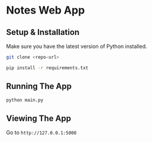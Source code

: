 # Notes Web App


## Setup & Installation

Make sure you have the latest version of Python installed.

```bash
git clone <repo-url>
```

```bash
pip install -r requirements.txt
```

## Running The App

```bash
python main.py
```
## Viewing The App

Go to `http://127.0.0.1:5000`
